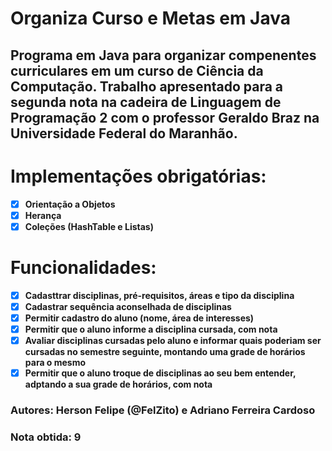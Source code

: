 # Organiza Curso e Metas em Java
## Programa em Java para organizar compenentes curriculares em um curso de Ciência da Computação. Trabalho apresentado para a segunda nota na cadeira de Linguagem de Programação 2 com o professor Geraldo Braz na Universidade Federal do Maranhão.


# Implementações obrigatórias:
- [X] __Orientação a Objetos__
- [X] __Herança__
- [X] __Coleções (HashTable e Listas)__

# Funcionalidades:
- [X] __Cadasttrar disciplinas, pré-requisitos, áreas e tipo da disciplina__
- [X] __Cadastrar sequência aconselhada de disciplinas__
- [X] __Permitir cadastro do aluno (nome, área de interesses)__
- [X] __Permitir que o aluno informe a disciplina cursada, com nota__
- [X] __Avaliar disciplinas cursadas pelo aluno e informar quais poderiam ser cursadas no semestre seguinte, montando uma grade de horários para o mesmo__
- [X] __Permitir que o aluno troque de disciplinas ao seu bem entender, adptando a sua grade de horários, com nota__

### Autores: Herson Felipe (@FelZito) e Adriano Ferreira Cardoso
### Nota obtida: 9





